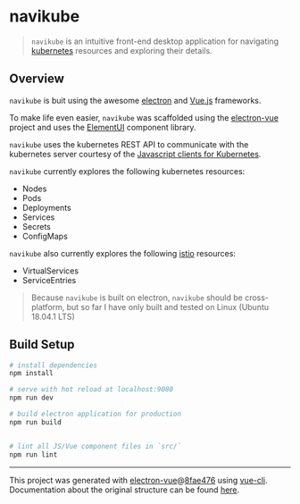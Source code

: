 # navikube

> `navikube` is an intuitive front-end desktop application for navigating [kubernetes](https://kubernetes.io/) resources and exploring their details.

## Overview
`navikube` is buit using the awesome [electron](https://electronjs.org/) and [Vue.js](https://vuejs.org/) frameworks.

To make life even easier, `navikube` was scaffolded using the [electron-vue](https://github.com/SimulatedGREG/electron-vue) project and uses the [ElementUI](https://element.eleme.io/?ref=madewithvuejs.com#/en-US) component library.

`navikube` uses the kubernetes REST API to communicate with the kubernetes server courtesy of the [Javascript clients for Kubernetes](https://github.com/kubernetes-client/javascript).

`navikube` currently explores the following kubernetes resources:
- Nodes
- Pods
- Deployments
- Services
- Secrets
- ConfigMaps

`navikube` also currently explores the following [istio](https://istio.io/) resources:
- VirtualServices
- ServiceEntries

> Because `navikube` is built on electron, `navikube` should be cross-platform, but so far I have only built and tested on Linux (Ubuntu 18.04.1 LTS)

## Build Setup

``` bash
# install dependencies
npm install

# serve with hot reload at localhost:9080
npm run dev

# build electron application for production
npm run build


# lint all JS/Vue component files in `src/`
npm run lint

```

---

This project was generated with [electron-vue](https://github.com/SimulatedGREG/electron-vue)@[8fae476](https://github.com/SimulatedGREG/electron-vue/tree/8fae4763e9d225d3691b627e83b9e09b56f6c935) using [vue-cli](https://github.com/vuejs/vue-cli). Documentation about the original structure can be found [here](https://simulatedgreg.gitbooks.io/electron-vue/content/index.html).
